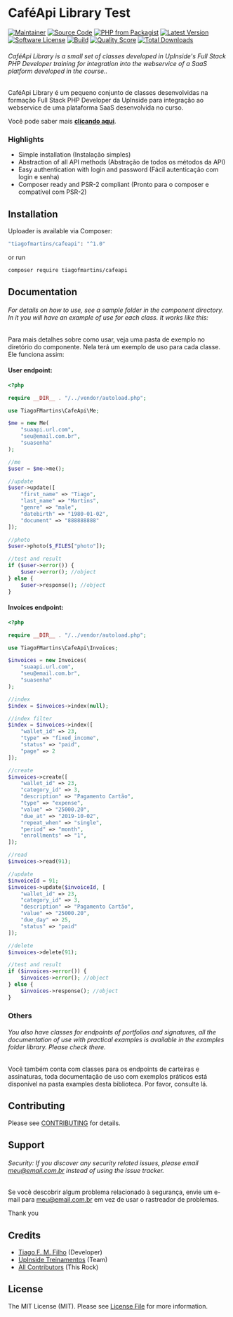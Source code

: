 # CaféApi Library Test

[![Maintainer](http://img.shields.io/badge/maintainer-@m4rtins_tii-blue.svg?style=flat-square)](https://twitter.com/m4rtins_tii)
[![Source Code](http://img.shields.io/badge/source-DevTM71/cafeapi-blue.svg?style=flat-square)](https://github.com/DevTM71/cafeapi)
[![PHP from Packagist](https://img.shields.io/packagist/php-v/tiagofmartins/cafeapi.svg?style=flat-square)](https://packagist.org/packages/tiagofmartins/cafeapi)
[![Latest Version](https://img.shields.io/github/release/DevTM71/cafeapi.svg?style=flat-square)](https://github.com/DevTM71/cafeapi/releases)
[![Software License](https://img.shields.io/badge/license-MIT-brightgreen.svg?style=flat-square)](LICENSE)
[![Build](https://img.shields.io/scrutinizer/build/g/tiagofmartins/cafeapi.svg?style=flat-square)](https://scrutinizer-ci.com/g/tiagofmartins/cafeapi)
[![Quality Score](https://img.shields.io/scrutinizer/g/tiagofmartins/cafeapi.svg?style=flat-square)](https://scrutinizer-ci.com/g/tiagofmartins/cafeapi)
[![Total Downloads](https://img.shields.io/packagist/dt/tiagofmartins/cafeapi.svg?style=flat-square)](https://packagist.org/packages/tiagofmartins/cafeapi)

###### CaféApi Library is a small set of classes developed in UpInside's Full Stack PHP Developer training for integration into the webservice of a SaaS platform developed in the course..

CaféApi Library é um pequeno conjunto de classes desenvolvidas na formação Full Stack PHP Developer da UpInside para integração ao webservice de uma plataforma SaaS desenvolvida no curso.

Você pode saber mais **[clicando aqui](https://www.upinside.com.br/fsphp)**.

### Highlights

- Simple installation (Instalação simples)
- Abstraction of all API methods (Abstração de todos os métodos da API)
- Easy authentication with login and password (Fácil autenticação com login e senha)
- Composer ready and PSR-2 compliant (Pronto para o composer e compatível com PSR-2)

## Installation

Uploader is available via Composer:

```bash
"tiagofmartins/cafeapi": "^1.0"
```

or run

```bash
composer require tiagofmartins/cafeapi
```

## Documentation

###### For details on how to use, see a sample folder in the component directory. In it you will have an example of use for each class. It works like this:

Para mais detalhes sobre como usar, veja uma pasta de exemplo no diretório do componente. Nela terá um exemplo de uso para cada classe. Ele funciona assim:

#### User endpoint:

```php
<?php

require __DIR__ . "/../vendor/autoload.php";

use TiagoFMartins\CafeApi\Me;

$me = new Me(
    "suaapi.url.com",
    "seu@email.com.br",
    "suasenha"
);

//me
$user = $me->me();

//update
$user->update([
    "first_name" => "Tiago",
    "last_name" => "Martins",
    "genre" => "male",
    "datebirth" => "1980-01-02",
    "document" => "888888888"
]);

//photo
$user->photo($_FILES["photo"]);

//test and result
if ($user->error()) {
    $user->error(); //object
} else {
    $user->response(); //object
}
```

#### Invoices endpoint:

```php
<?php

require __DIR__ . "/../vendor/autoload.php";

use TiagoFMartins\CafeApi\Invoices;

$invoices = new Invoices(
    "suaapi.url.com",
    "seu@email.com.br",
    "suasenha"
);

//index
$index = $invoices->index(null);

//index filter
$index = $invoices->index([
    "wallet_id" => 23,
    "type" => "fixed_income",
    "status" => "paid",
    "page" => 2
]);

//create
$invoices->create([
    "wallet_id" => 23,
    "category_id" => 3,
    "description" => "Pagamento Cartão",
    "type" => "expense",
    "value" => "25000.20",
    "due_at" => "2019-10-02",
    "repeat_when" => "single",
    "period" => "month",
    "enrollments" => "1",
]);

//read
$invoices->read(91);

//update
$invoiceId = 91;
$invoices->update($invoiceId, [
    "wallet_id" => 23,
    "category_id" => 3,
    "description" => "Pagamento Cartão",
    "value" => "25000.20",
    "due_day" => 25,
    "status" => "paid"
]);

//delete
$invoices->delete(91);

//test and result
if ($invoices->error()) {
    $invoices->error(); //object
} else {
    $invoices->response(); //object
}
```

### Others

###### You also have classes for endpoints of portfolios and signatures, all the documentation of use with practical examples is available in the examples folder library. Please check there.

Você também conta com classes para os endpoints de carteiras e assinaturas, toda documentação de uso com exemplos práticos está disponível na pasta examples desta biblioteca. Por favor, consulte lá.

## Contributing

Please see [CONTRIBUTING](https://github.com/DevTM71/uploader/blob/master/CONTRIBUTING.md) for details.

## Support

###### Security: If you discover any security related issues, please email meu@email.com.br instead of using the issue tracker.

Se você descobrir algum problema relacionado à segurança, envie um e-mail para meu@email.com.br em vez de usar o rastreador de problemas.

Thank you

## Credits

- [Tiago F. M. Filho](https://github.com/DevTM71) (Developer)
- [UpInside Treinamentos](https://github.com/DevTM71) (Team)
- [All Contributors](https://github.com/DevTM71/cafeapi/contributors) (This Rock)

## License

The MIT License (MIT). Please see [License File](https://github.com/DevTM71/cafeapi/blob/master/LICENSE) for more information.